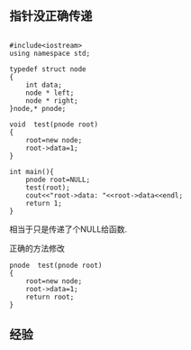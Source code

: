 

## 指针没正确传递

```

#include<iostream>
using namespace std;

typedef struct node
{
	int data;
	node * left;
	node * right;
}node,* pnode;

void  test(pnode root)
{
	root=new node;
	root->data=1;
}

int main(){
	pnode root=NULL;
	test(root);
	cout<<"root->data: "<<root->data<<endl;
	return 1;
}

```
相当于只是传递了个NULL给函数.

正确的方法修改

```
pnode  test(pnode root)
{
	root=new node;
	root->data=1;
	return root;
}

```


## 经验
